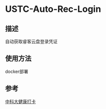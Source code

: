 # USTC-Auto-Rec-Login
## 描述

自动获取睿客云盘登录凭证

## 使用方法

docker部署

## 参考

[中科大健康打卡](https://github.com/windshadow233/USTC-Auto-Health-Report)
